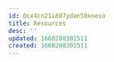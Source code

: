 ```yaml
---
id: 0cx4cn21i807ydan59xneso
title: Resources
desc: ''
updated: 1660288301511
created: 1660288301511
---
```

